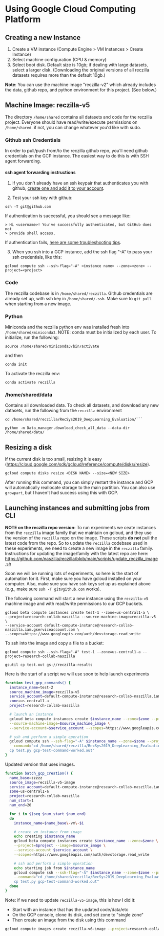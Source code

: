 
# Using Google Cloud Computing Platform

## Creating a new Instance
1. Create a VM instance (Compute Engine > VM Instances > Create Instance)
2. Select machine configuration (CPU & memory)
3. Select boot disk. Default size is 10gb; if dealing with large datasets, select a larger disk. (Downloading the original versions of all reczilla datasets requires more than the default 10gb.)

**Note:** You can use the machine image "reczilla-v2" which already includes the data, github repo, and python environment for this project. (See below.)

## Machine Image: reczilla-v5

The directory `/home/shared` contains all datasets and code for the reczilla project. Everyone should have read/write/execute permissions on `/home/shared`. if not, you can change whatever you'd like with sudo. 

### Github ssh Credentials

In order to pull/push from/to the reczilla github repo, you'll need github credentials on the GCP instance. The easiest way to do this is with SSH agent forwarding.

#### ssh agent forwarding instructions

1. If you don't already have an ssh keypair that authenticates you with github, [create one and add it to your account](https://docs.github.com/en/authentication/connecting-to-github-with-ssh/generating-a-new-ssh-key-and-adding-it-to-the-ssh-agent).

2. Test your ssh key with github:

```commandline
ssh -T git@github.com
```

If authentication is successful, you should see a message like:

```commandline
> Hi <username>! You've successfully authenticated, but GitHub does not
> provide shell access.
```

If authentication fails, [here are some troubleshooting tips](https://docs.github.com/en/authentication/connecting-to-github-with-ssh/testing-your-ssh-connection).

3. When you ssh into a GCP instance, add the ssh flag "-A" to pass your ssh credentials, like this:
```
gcloud compute ssh --ssh-flag="-A" <instance name> --zone=<zone> --project=<project> 
```

### Code

The reczilla codebase is in `/home/shared/reczilla`. Github credentials are already set up, with ssh key in `/home/shared/.ssh`. Make sure to `git pull` when starting from a new image.

### Python

Miniconda and the reczilla python env was installed fresh into `/home/shared/miniconda3`. NOTE: conda must be initialized by each user. To initialize, run the following:

```source /home/shared/miniconda3/bin/activate```

and then

```conda init```

To activate the reczilla env:

```conda activate reczilla```


### /home/shared/data

Contains all downloaded data. To check all datasets, and download any new datasets, run the following from the `reczilla` environment

```
cd /home/shared/reczilla/RecSys2019_DeepLearning_Evaluation/```

python -m Data_manager.download_check_all_data --data-dir /home/shared/data/
```


## Resizing a disk

If the current disk is too small, resizing it is easy (https://cloud.google.com/sdk/gcloud/reference/compute/disks/resize).

```
gcloud compute disks resize <DISK NAME> --size=<NEW SIZE>
```

After running this command, you can simply restart the instance and GCP will automatically reallocate storage to the main partition. You can also use `growpart`, but I haven't had success using this with GCP.

## Launching instances and submitting jobs from CLI

**NOTE on the reczilla repo version:** To run experiments we ceate instances from the `reczilla` image family that we maintain on gcloud, and they use the version of the `reczilla` repo on the image. These scripts **do not** pull the latest code from the repo. So to update the `reczilla` codebase used in these experiments, we need to create a new image in the `reczilla` family. Instructions for updating the image/family with the latest repo are here: https://github.com/naszilla/reczilla/blob/main/scripts/update_reczilla_image.sh

Soon we will be running lots of experiments, so here is the start of automation for it. First, make sure you have gcloud installed on your computer. Also, make sure you have ssh keys set up as explained above (e.g., make sure `ssh -T git@github.com` works).

The following command will start a new instance using the `reczilla-v5` machine image and with read/write permissions to our GCP buckets.

```commandline
gcloud beta compute instances create test-1 --zone=us-central1-a \
--project=research-collab-naszilla --source-machine-image=reczilla-v5 \
--service-account default-compute-instance@research-collab-naszilla.iam.gserviceaccount.com \
--scopes=https://www.googleapis.com/auth/devstorage.read_write
```

To ssh into the image and copy a file to a bucket:

```commandline
gcloud compute ssh --ssh-flag="-A" test-1 --zone=us-central1-a --project=research-collab-naszilla

gsutil cp test.out gs://reczilla-results
```

Here is the start of a script we will use soon to help launch experiments
```bash
function test_gcp_commands() {
  instance_name=test-2
  source_machine_image=reczilla-v5
  service_account=default-compute-instance@research-collab-naszilla.iam.gserviceaccount.com
  zone=us-central1-a
  project=research-collab-naszilla

  # launch an instance
  gcloud beta compute instances create $instance_name --zone=$zone --project=$project \
  --source-machine-image=$source_machine_image \
  --service-account=$service_account --scopes=https://www.googleapis.com/auth/devstorage.read_write

  # ssh and perform a simple operation
  gcloud compute ssh --ssh-flag="-A" $instance_name --zone=$zone --project=$project \
  --command="cd /home/shared/reczilla/RecSys2019_DeepLearning_Evaluation; \
  cp test.py gcp-test-command-worked.out"
}
```

Updated version that uses images.

```bash
function batch_gcp_creation() {
  name_base=zzzzz
  source_image=reczilla-v5-image
  service_account=default-compute-instance@research-collab-naszilla.iam.gserviceaccount.com
  zone=us-central1-a
  project=research-collab-naszilla
  num_start=1
  num_end=20

  for i in $(seq $num_start $num_end)
  do
    instance_name=$name_base\-vm\-$i

    # create vm instance from image
    echo creating $instance_name
    gcloud beta compute instances create $instance_name --zone=$zone \
    --project=$project --image=$source_image \
    --service-account $service_account \
    --scopes=https://www.googleapis.com/auth/devstorage.read_write

    # ssh and perform a simple operation
    echo starting job from $instance_name
    gcloud compute ssh --ssh-flag="-A" $instance_name --zone=$zone --project=$project \
    --command="cd /home/shared/reczilla/RecSys2019_DeepLearning_Evaluation; \
    cp test.py gcp-test-command-worked.out"
  done
}
```

Note: if we need to update `reczilla-v5-image`, this is how I did it:
 - Start with an instance that has the updated code/data/etc
 - On the GCP console, clone its disk, and set zone to "single zone"
 - Then create an image from the disk using this command
```bash
gcloud compute images create reczilla-v6-image --project=research-collab-naszilla --source-disk=NEW_DISK_NAME --source-disk-zone=us-central1-a
```
